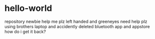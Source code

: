 # hello-world
repository newbie help me plz
left handed and greeneyes
need help plz 
using brothers laptop and accidently deleted bluetooth app and appstore 
how do i get it back?
